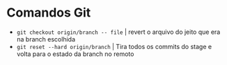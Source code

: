 # Comandos Git

* <code>git checkout origin/branch -- file</code> | revert o arquivo do jeito que era na branch escolhida
* <code>git reset --hard origin/branch</code> | Tira todos os commits do stage e volta para o estado da branch no remoto
